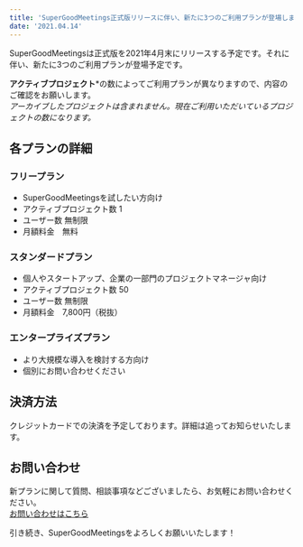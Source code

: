 ```yaml
---
title: 'SuperGoodMeetings正式版リリースに伴い、新たに3つのご利用プランが登場します！'
date: '2021.04.14'
---
```


SuperGoodMeetingsは正式版を2021年4月末にリリースする予定です。それに伴い、新たに3つのご利用プランが登場予定です。  

**アクティブプロジェクト***の数によってご利用プランが異なりますので、内容のご確認をお願いします。  
*アーカイブしたプロジェクトは含まれません。現在ご利用いただいているプロジェクトの数になります。* 

## 各プランの詳細  

### フリープラン
- SuperGoodMeetingsを試したい方向け
- アクティブプロジェクト数 1
- ユーザー数 無制限
- 月額料金　無料  

### スタンダードプラン
- 個人やスタートアップ、企業の一部門のプロジェクトマネージャ向け
- アクティブプロジェクト数 50
- ユーザー数 無制限
- 月額料金　7,800円（税抜）  

### エンタープライズプラン
- より大規模な導入を検討する方向け
- 個別にお問い合わせください  

## 決済方法  
クレジットカードでの決済を予定しております。詳細は追ってお知らせいたします。  

## お問い合わせ  
新プランに関して質問、相談事項などございましたら、お気軽にお問い合わせください。  
[お問い合わせはこちら](https://docs.google.com/forms/d/e/1FAIpQLSfc2sXdcxDEz5Boi08Vymj7EtGeZAsCSljg6bBB0g1d9Aea0g/viewform)  

引き続き、SuperGoodMeetingsをよろしくお願いいたします！
